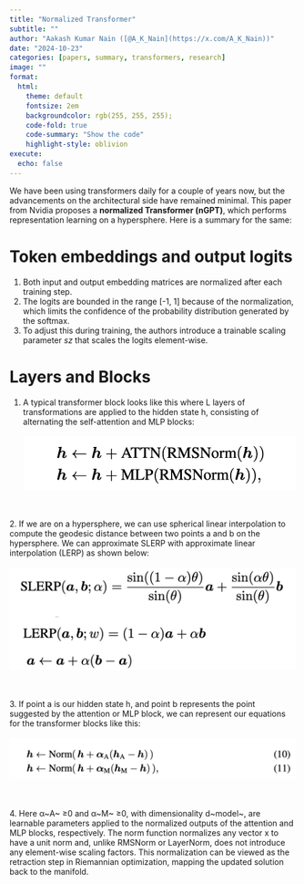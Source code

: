 ```yaml
---
title: "Normalized Transformer"
subtitle: ""
author: "Aakash Kumar Nain ([@A_K_Nain](https://x.com/A_K_Nain))"
date: "2024-10-23"
categories: [papers, summary, transformers, research]
image: ""
format:
  html:
    theme: default
    fontsize: 2em
    backgroundcolor: rgb(255, 255, 255);
    code-fold: true
    code-summary: "Show the code"
    highlight-style: oblivion
execute: 
  echo: false
---
```


We have been using transformers daily for a couple of years now, but the advancements on the architectural side have remained minimal. This paper from Nvidia proposes a **normalized Transformer (nGPT)**, which performs representation learning on a hypersphere. Here is a summary for the same:


# Token embeddings and output logits

1. Both input and output embedding matrices are normalized after each training step.
2. The logits are bounded in the range [-1, 1] because of the normalization, which limits the confidence of the probability distribution generated by the softmax.
3. To adjust this during training, the authors introduce a trainable scaling parameter *sz* that scales the logits element-wise.



# Layers and Blocks

1. A typical transformer block looks like this where L layers of transformations are applied to the hidden state h, consisting of alternating the self-attention and MLP blocks:<br><br>
![Typical Transformer Block](paper_screenshots/nGPT/1.png)

<br><br>
2. If we are on a hypersphere, we can use spherical linear interpolation to compute the geodesic distance between two points a and b on the hypersphere. We can approximate SLERP with approximate linear interpolation (LERP) as shown below: <br><br>
![SLERP and LERP](paper_screenshots/nGPT/2.png)

<br><br>
3. If point a is our hidden state h, and point b represents the point suggested by the attention or MLP block, we can represent our equations for the transformer blocks like this: <br><br>
![Representing hidden state and attention or MLP outputs on hypersphere](paper_screenshots/nGPT/3.png)

<br><br>
4. Here α~A~ ≥0 and α~M~ ≥0, with dimensionality d~model~, are learnable parameters applied to the normalized outputs of the attention and MLP blocks, respectively. The norm function normalizes any vector x to have a unit norm and, unlike RMSNorm or LayerNorm, does not introduce any element-wise scaling factors. This normalization can be viewed as the retraction step in Riemannian optimization, mapping the updated solution back to the manifold.